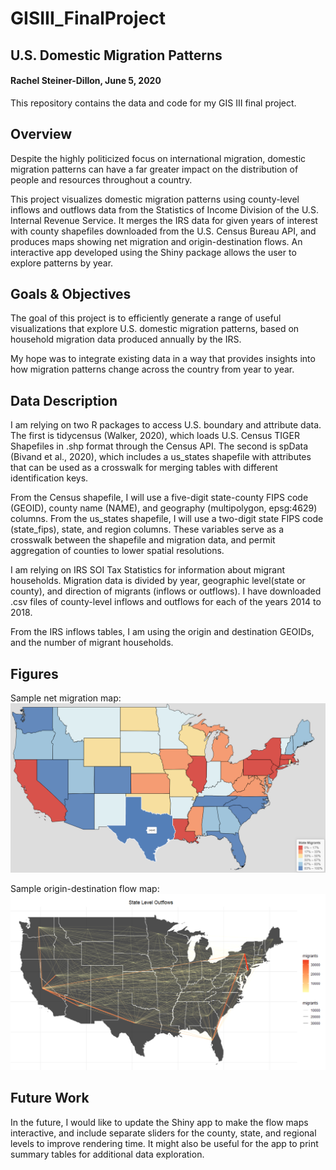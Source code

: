 # GISIII_FinalProject  
## U.S. Domestic Migration Patterns
#### Rachel Steiner-Dillon, June 5, 2020  

This repository contains the data and code for my GIS III final project.  

## Overview  
Despite the highly politicized focus on international migration, domestic migration patterns can have a far greater impact on the distribution of people and resources throughout a country.  

This project visualizes domestic migration patterns using county-level inflows and outflows data from the Statistics of Income Division of the U.S. Internal Revenue Service. It merges the IRS data for given years of interest with county shapefiles downloaded from the U.S. Census Bureau API, and produces maps showing net migration and origin-destination flows. An interactive app developed using the Shiny package allows the user to explore patterns by year.   

## Goals & Objectives  
The goal of this project is to efficiently generate a range of useful visualizations that explore U.S. domestic migration patterns, based on household migration data produced annually by the IRS.  

My hope was to integrate existing data in a way that provides insights into how migration patterns change across the country from year to year.   

## Data Description  
I am relying on two R packages to access U.S. boundary and attribute data. The first is tidycensus (Walker, 2020), which loads U.S. Census TIGER Shapefiles in .shp format through the Census API. The second is spData (Bivand et al., 2020), which includes a us_states shapefile with attributes that can be used as a crosswalk for merging tables with different identification keys.  

From the Census shapefile, I will use a five-digit state-county FIPS code (GEOID), county name (NAME), and geography (multipolygon, epsg:4629) columns. From the us_states shapefile, I will use a two-digit state FIPS code (state_fips), state, and region columns. These variables serve as a crosswalk between the shapefile and migration data, and permit aggregation of counties to lower spatial resolutions.  

I am relying on IRS SOI Tax Statistics for information about migrant households. Migration data is divided by year, geographic level(state or county), and direction of migrants (inflows or outflows). I have downloaded .csv files of county-level inflows and outflows for each of the years 2014 to 2018.  

From the IRS inflows tables, I am using the origin and destination GEOIDs, and the number of migrant households.  

## Figures  
Sample net migration map:  
![state 2018](https://github.com/RachelAdina/GISIII_FinalProject/blob/master/net_state.png)

Sample origin-destination flow map:  
![state 2018](https://github.com/RachelAdina/GISIII_FinalProject/blob/master/od_state.png)  


## Future Work
In the future, I would like to update the Shiny app to make the flow maps interactive, and include separate sliders for the county, state, and regional levels to improve rendering time. It might also be useful for the app to print summary tables for additional data exploration.  
